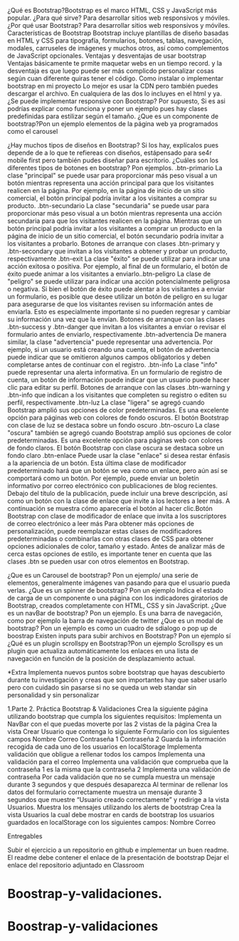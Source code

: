¿Qué es Bootstrap?Bootstrap es el marco HTML, CSS y JavaScript más popular.
¿Para qué sirve? Para desarrollar sitios web responsivos y móviles.
¿Por qué usar Bootstrap? Para desarrollar sitios web responsivos y móviles.
Características de Bootstrap Bootstrap incluye plantillas de diseño basadas en HTML y CSS para tipografía, formularios, botones, tablas, navegación, modales, carruseles de imágenes y muchos otros, así como complementos de JavaScript opcionales.
Ventajas y desventajas de usar bootstrap Ventajas básicamente te prmite maquetar webs en un tiempo record. y la desventaja es que luego puede ser más complicdo personalizar cosas según cuan diferente quiras tener el código. 
Como instalar o implementar bootstrap en mi proyecto Lo mejor es usar la CDN pero también puedes descargar el archivo. En cualquiera de las dos lo incluyes en el html y ya.
¿Se puede implementar responsive con Bootstrap? Por supuesto, Si es asi podrías explicar como funciona y poner un ejemplo pues hay clases predefinidas para estilizar según el tamaño. 
¿Que es un componente de bootstrap?Pon un ejemplo elementos de la página web ya programados como el carousel 

¿Hay muchos tipos de diseños en Bootstrap? Si los hay, explícalos    pues depende de a lo que te refiereas con diseños, estápensado para se4r mobile first pero también pudes diseñar para escritorio. 
¿Cuáles son los diferentes tipos de botones en bootstrap? Pon ejemplos. .btn-primario La clase "principal" se puede usar para proporcionar más peso visual a un botón mientras representa una acción principal para que los visitantes realicen en la página. Por ejemplo, en la página de inicio de un sitio comercial, el botón principal podría invitar a los visitantes a comprar su producto. .btn-secundario La clase "secundaria" se puede usar para proporcionar más peso visual a un botón mientras representa una acción secundaria para que los visitantes realicen en la página. Mientras que un botón principal podría invitar a los visitantes a comprar un producto en la página de inicio de un sitio comercial, el botón secundario podría invitar a los visitantes a probarlo. Botones de arranque con clases .btn-primary y .btn-secondary que invitan a los visitantes a obtener y probar un producto, respectivamente .btn-exit La clase "éxito" se puede utilizar para indicar una acción exitosa o positiva. Por ejemplo, al final de un formulario, el botón de éxito puede animar a los visitantes a enviarlo..btn-peligro La clase de "peligro" se puede utilizar para indicar una acción potencialmente peligrosa o negativa. Si bien el botón de éxito puede alentar a los visitantes a enviar un formulario, es posible que desee utilizar un botón de peligro en su lugar para asegurarse de que los visitantes revisen su información antes de enviarla. Esto es especialmente importante si no pueden regresar y cambiar su información una vez que la envían. Botones de arranque con las clases .btn-success y .btn-danger que invitan a los visitantes a enviar o revisar el formulario antes de enviarlo, respectivamente .btn-advertencia De manera similar, la clase "advertencia" puede representar una advertencia. Por ejemplo, si un usuario está creando una cuenta, el botón de advertencia puede indicar que se omitieron algunos campos obligatorios y deben completarse antes de continuar con el registro. .btn-info La clase "info" puede representar una alerta informativa. En un formulario de registro de cuenta, un botón de información puede indicar que un usuario puede hacer clic para editar su perfil. Botones de arranque con las clases .btn-warning y .btn-info que indican a los visitantes que completen su registro o editen su perfil, respectivamente .btn-luz La clase "ligera" se agregó cuando Bootstrap amplió sus opciones de color predeterminadas. Es una excelente opción para páginas web con colores de fondo oscuros. El botón Bootstrap con clase de luz se destaca sobre un fondo oscuro .btn-oscuro La clase "oscura" también se agregó cuando Bootstrap amplió sus opciones de color predeterminadas. Es una excelente opción para páginas web con colores de fondo claros. El botón Bootstrap con clase oscura se destaca sobre un fondo claro .btn-enlace Puede usar la clase "enlace" si desea restar énfasis a la apariencia de un botón. Esta última clase de modificador predeterminado hará que un botón se vea como un enlace, pero aún así se comportará como un botón. Por ejemplo, puede enviar un boletín informativo por correo electrónico con publicaciones de blog recientes. Debajo del título de la publicación, puede incluir una breve descripción, así como un botón con la clase de enlace que invite a los lectores a leer más. A continuación se muestra cómo aparecería el botón al hacer clic.Botón Bootstrap con clase de modificador de enlace que invita a los suscriptores de correo electrónico a leer más Para obtener más opciones de personalización, puede reemplazar estas clases de modificadores predeterminadas o combinarlas con otras clases de CSS para obtener opciones adicionales de color, tamaño y estado. Antes de analizar más de cerca estas opciones de estilo, es importante tener en cuenta que las clases .btn se pueden usar con otros elementos en Bootstrap.

¿Que es un Carousel de bootstrap? Pon un ejemplo/ una serie de elementos, generalmente imágenes van pasando para que el usuario pueda verlas.
¿Que es un spinner de bootstrap? Pon un ejemplo Indica el estado de carga de un componente o una página con los indicadores giratorios de Bootstrap, creados completamente con HTML, CSS y sin JavaScript. 
¿Que es un navBar de bootstrap? Pon un ejemplo. Es una barra de navegación, como por ejemplo la barra de navegación de twitter
¿Que es un modal de bootstrap? Pon un ejemplo es como un cuadro de sdialogo o pop up de boostrap
Existen inputs para subir archivos en Bootstrap? Pon un ejemplo sí
¿Qué es un plugin scrollspy en Bootstrap?Pon un ejemplo Scrollspy es un plugin que actualiza automáticamente los enlaces en una lista de navegación en función de la posición de desplazamiento actual.

*Extra
Implementa nuevos puntos sobre bootstrap que hayas descubierto durante tu investigación y creas que son importantes
hay que saber usarlo pero con cuidado sin pasarse si no se queda un web standar sin personalidad y sin personalizar


 
 
 
1.Parte 2. Práctica Bootstrap & Validaciones
Crea la siguiente página utilizando bootstrap que cumpla los siguientes requisitos:
Implementa un NavBar con el que puedas moverte por las 2 vistas de la página
Crea la vista Crear Usuario que contenga lo siguiente
Formulario con los siguientes campos
Nombre
Correo
Contraseña 1
Contraseña 2
Guarda la información recogida de cada uno de los usuarios en localStorage
Implementa validación que obligue a rellenar todos los campos
Implementa una validación para el correo
Implementa una validación que comprueba que la contraseña 1 es la misma que la contraseña 2
Implementa una validación de contraseña
Por cada validación que no se cumpla muestra un mensaje durante 3 segundos y que después desaparezca
Al terminar de rellenar los datos del formulario correctamente muestra un mensaje durante 3 segundos que muestre “Usuario creado correctamente” y redirige a la vista Usuarios.
Muestra los mensajes utilizando los alerts de bootstrap
Crea la vista Usuarios la cual debe mostrar en cards de bootstrap los usuarios guardados en localStorage con los siguientes campos:
Nombre
Correo


Entregables

Subir el ejercicio a un repositorio en github e implementar un buen readme.
El readme debe contener el enlace de la presentación de bootstrap
Dejar el enlace del repositorio adjuntado en Classroom
# Boostrap-y-validaciones.
# Boostrap-y-validaciones
